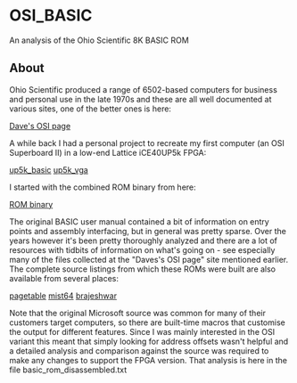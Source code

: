# OSI_BASIC
An analysis of the Ohio Scientific 8K BASIC ROM

## About
Ohio Scientific produced a range of 6502-based computers for business and
personal use in the late 1970s and these are all well documented at various
sites, one of the better ones is here:

[Dave's OSI page](https://osiweb.org/)

A while back I had a personal project to recreate my first computer (an OSI
Superboard II) in a low-end Lattice iCE40UP5k FPGA:

[up5k_basic](https://github.com/emeb/up5k_basic)
[up5k_vga](https://github.com/emeb/up5k_vga)

I started with the combined ROM binary from here:

[ROM binary](https://osiweb.org/misc/OSI600_RAM_ROM.zip)

The original BASIC user manual contained a bit of information on entry points
and assembly interfacing, but in general was pretty sparse. Over the years
however it's been pretty thoroughly analyzed and there are a lot of resources
with tidbits of information on what's going on - see especially many of the
files collected at the "Daves's OSI page" site mentioned earlier. The complete
source listings from which these ROMs were built are also available from several
places:

[pagetable](https://www.pagetable.com/?p=46)
[mist64](https://github.com/mist64/msbasic)
[brajeshwar](https://github.com/brajeshwar/Microsoft-BASIC-for-6502-Original-Source-Code-1978)

Note that the original Microsoft source was common for many of their customers
target computers, so there are built-time macros that customise the output for
different features. Since I was mainly interested in the OSI variant this meant
that simply looking for address offsets wasn't helpful and a detailed analysis
and comparison against the source was required to make any changes to support
the FPGA version. That analysis is here in the file basic_rom_disassembled.txt

